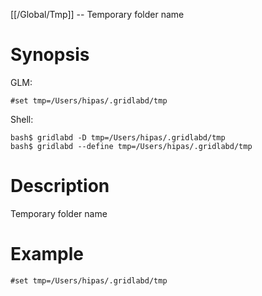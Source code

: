 [[/Global/Tmp]] -- Temporary folder name

# Synopsis

GLM:

~~~
#set tmp=/Users/hipas/.gridlabd/tmp
~~~

Shell:

~~~
bash$ gridlabd -D tmp=/Users/hipas/.gridlabd/tmp
bash$ gridlabd --define tmp=/Users/hipas/.gridlabd/tmp
~~~

# Description

Temporary folder name

# Example

~~~
#set tmp=/Users/hipas/.gridlabd/tmp
~~~
